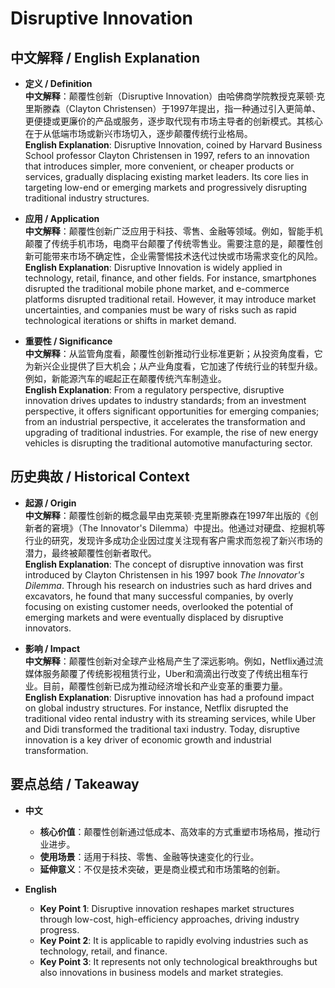 # Disruptive Innovation

## 中文解释 / English Explanation

* **定义 / Definition**  
  **中文解释**：颠覆性创新（Disruptive Innovation）由哈佛商学院教授克莱顿·克里斯滕森（Clayton Christensen）于1997年提出，指一种通过引入更简单、更便捷或更廉价的产品或服务，逐步取代现有市场主导者的创新模式。其核心在于从低端市场或新兴市场切入，逐步颠覆传统行业格局。  
  **English Explanation**: Disruptive Innovation, coined by Harvard Business School professor Clayton Christensen in 1997, refers to an innovation that introduces simpler, more convenient, or cheaper products or services, gradually displacing existing market leaders. Its core lies in targeting low-end or emerging markets and progressively disrupting traditional industry structures.

* **应用 / Application**  
  **中文解释**：颠覆性创新广泛应用于科技、零售、金融等领域。例如，智能手机颠覆了传统手机市场，电商平台颠覆了传统零售业。需要注意的是，颠覆性创新可能带来市场不确定性，企业需警惕技术迭代过快或市场需求变化的风险。  
  **English Explanation**: Disruptive Innovation is widely applied in technology, retail, finance, and other fields. For instance, smartphones disrupted the traditional mobile phone market, and e-commerce platforms disrupted traditional retail. However, it may introduce market uncertainties, and companies must be wary of risks such as rapid technological iterations or shifts in market demand.

* **重要性 / Significance**  
  **中文解释**：从监管角度看，颠覆性创新推动行业标准更新；从投资角度看，它为新兴企业提供了巨大机会；从产业角度看，它加速了传统行业的转型升级。例如，新能源汽车的崛起正在颠覆传统汽车制造业。  
  **English Explanation**: From a regulatory perspective, disruptive innovation drives updates to industry standards; from an investment perspective, it offers significant opportunities for emerging companies; from an industrial perspective, it accelerates the transformation and upgrading of traditional industries. For example, the rise of new energy vehicles is disrupting the traditional automotive manufacturing sector.

## 历史典故 / Historical Context

* **起源 / Origin**  
  **中文解释**：颠覆性创新的概念最早由克莱顿·克里斯滕森在1997年出版的《创新者的窘境》（The Innovator's Dilemma）中提出。他通过对硬盘、挖掘机等行业的研究，发现许多成功企业因过度关注现有客户需求而忽视了新兴市场的潜力，最终被颠覆性创新者取代。  
  **English Explanation**: The concept of disruptive innovation was first introduced by Clayton Christensen in his 1997 book *The Innovator's Dilemma*. Through his research on industries such as hard drives and excavators, he found that many successful companies, by overly focusing on existing customer needs, overlooked the potential of emerging markets and were eventually displaced by disruptive innovators.

* **影响 / Impact**  
  **中文解释**：颠覆性创新对全球产业格局产生了深远影响。例如，Netflix通过流媒体服务颠覆了传统影视租赁行业，Uber和滴滴出行改变了传统出租车行业。目前，颠覆性创新已成为推动经济增长和产业变革的重要力量。  
  **English Explanation**: Disruptive innovation has had a profound impact on global industry structures. For instance, Netflix disrupted the traditional video rental industry with its streaming services, while Uber and Didi transformed the traditional taxi industry. Today, disruptive innovation is a key driver of economic growth and industrial transformation.

## 要点总结 / Takeaway

* **中文**  
  - **核心价值**：颠覆性创新通过低成本、高效率的方式重塑市场格局，推动行业进步。  
  - **使用场景**：适用于科技、零售、金融等快速变化的行业。  
  - **延伸意义**：不仅是技术突破，更是商业模式和市场策略的创新。

* **English**  
  - **Key Point 1**: Disruptive innovation reshapes market structures through low-cost, high-efficiency approaches, driving industry progress.  
  - **Key Point 2**: It is applicable to rapidly evolving industries such as technology, retail, and finance.  
  - **Key Point 3**: It represents not only technological breakthroughs but also innovations in business models and market strategies.